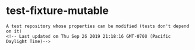 # test-fixture-mutable
    A test repository whose properties can be modified (tests don't depend on it)
    <!-- Last updated on Thu Sep 26 2019 21:18:16 GMT-0700 (Pacific Daylight Time)-->